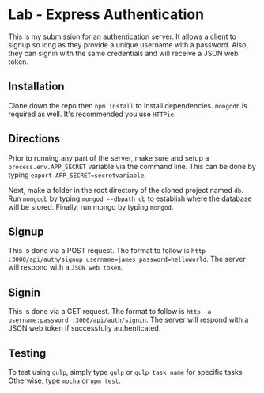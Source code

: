 # Lab - Express Authentication
This is my submission for an authentication server. It allows a client to signup so long as they provide a unique username with a password. Also, they can signin with the same credentials and will receive a JSON web token.

## Installation
Clone down the repo then `npm install` to install dependencies. `mongodb` is required as well. It's recommended you use `HTTPie`.

## Directions
Prior to running any part of the server, make sure and setup a `process.env.APP_SECRET` variable via the command line. This can be done by typing `export APP_SECRET=secretvariable`.

Next, make a folder in the root directory of the cloned project named `db`. Run `mongodb` by typing `mongod --dbpath db` to establish where the database will be stored. Finally, run mongo by typing `mongod`.

## Signup
This is done via a POST request. The format to follow is `http :3000/api/auth/signup username=james password=helloworld`. The server will respond with a `JSON web token`.

## Signin
This is done via a GET request. The format to follow is `http -a username:password :3000/api/auth/signin`. The server will respond with a JSON web token if successfully authenticated.

## Testing
To test using `gulp`, simply type `gulp` or `gulp task_name` for specific tasks. Otherwise, type `mocha` or `npm test`.
